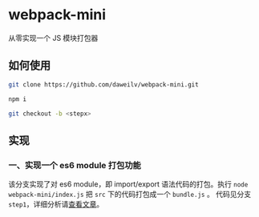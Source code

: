 # webpack-mini

从零实现一个 JS 模块打包器

## 如何使用

```bash
git clone https://github.com/daweilv/webpack-mini.git

npm i

git checkout -b <stepx>
```

## 实现

### 一、实现一个 es6 module 打包功能

该分支实现了对 es6 module，即 import/export 语法代码的打包。执行 `node webpack-mini/index.js` 把 `src` 下的代码打包成一个 `bundle.js` 。
代码见分支 `step1`，详细分析请[查看文章](https://daweilv.com/2019/08/20/从零实现一个JS模块打包器/)。